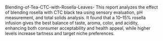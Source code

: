 Blending-of-Tea-CTC-with-Rosella-Leaves-
This report analyzes the effect of blending rosella with CTC black tea using sensory evaluation, pH measurement, and total solids analysis. It found that a 10–15% rosella infusion gives the best balance of taste, aroma, color, and acidity, enhancing both consumer acceptability and health appeal, while higher levels increase tartness and target niche preferences.
